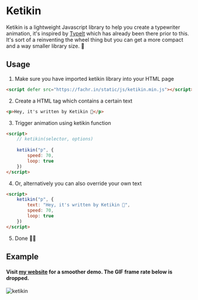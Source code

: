 # Ketikin

Ketikin is a lightweight Javascript library to help you create a typewriter animation, it's inspired by <a target="_blank" href="https://github.com/alexmacarthur/typeit">TypeIt</a> which has already been there prior to this. It's sort of a reinventing the wheel thing but you can get a more compact and a way smaller library size. 🤝 


## Usage
1. Make sure you have imported ketikin library into your HTML page
```html
<script defer src="https://fachr.in/static/js/ketikin.min.js"></script>
```
2. Create a HTML tag which contains a certain text
```html
<p>Hey, it's written by Ketikin 👋</p>
```
3. Trigger animation using ketikin function
```html
<script>
    // ketikin(selector, options)
  
    ketikin("p", {
        speed: 70,
        loop: true
    })
</script>
```
4. Or, alternatively you can also override your own text
```html
<script>
    ketikin("p", {
        text: "Hey, it's written by Ketikin 👋",
        speed: 70,
        loop: true
    })
</script>
```
5. Done 🥳🐛

## Example
#### Visit <a target="_blank" href="https://fachr.in">my website</a> for a smoother demo. The GIF frame rate below is dropped.
![ketikin](https://user-images.githubusercontent.com/14908455/136647330-2c36de7d-cdc4-4abd-bb42-5ae418d58adf.gif)
